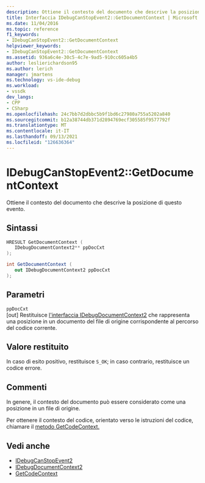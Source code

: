 ```yaml
---
description: Ottiene il contesto del documento che descrive la posizione di questo evento.
title: Interfaccia IDebugCanStopEvent2::GetDocumentContext | Microsoft Docs
ms.date: 11/04/2016
ms.topic: reference
f1_keywords:
- IDebugCanStopEvent2::GetDocumentContext
helpviewer_keywords:
- IDebugCanStopEvent2::GetDocumentContext
ms.assetid: 936a6c4e-30c5-4c7e-9ad5-910cc605a4b5
author: leslierichardson95
ms.author: lerich
manager: jmartens
ms.technology: vs-ide-debug
ms.workload:
- vssdk
dev_langs:
- CPP
- CSharp
ms.openlocfilehash: 24c7bb7d2dbbc5b9f1bd6c27980a755a5202a840
ms.sourcegitcommit: b12a38744db371d2894769ecf305585f9577792f
ms.translationtype: MT
ms.contentlocale: it-IT
ms.lasthandoff: 09/13/2021
ms.locfileid: "126636364"
---
```

# <a name="idebugcanstopevent2getdocumentcontext"></a>IDebugCanStopEvent2::GetDocumentContext
Ottiene il contesto del documento che descrive la posizione di questo evento.

## <a name="syntax"></a>Sintassi

```cpp
HRESULT GetDocumentContext ( 
   IDebugDocumentContext2** ppDocCxt
);
```

```csharp
int GetDocumentContext ( 
   out IDebugDocumentContext2 ppDocCxt
);
```

## <a name="parameters"></a>Parametri
`ppDocCxt`\
[out] Restituisce [l'interfaccia IDebugDocumentContext2](../../../extensibility/debugger/reference/idebugdocumentcontext2.md) che rappresenta una posizione in un documento del file di origine corrispondente al percorso del codice corrente.

## <a name="return-value"></a>Valore restituito
 In caso di esito positivo, restituisce `S_OK`; in caso contrario, restituisce un codice errore.

## <a name="remarks"></a>Commenti
 In genere, il contesto del documento può essere considerato come una posizione in un file di origine.

 Per ottenere il contesto del codice, orientato verso le istruzioni del codice, chiamare il [metodo GetCodeContext.](../../../extensibility/debugger/reference/idebugcanstopevent2-getcodecontext.md)

## <a name="see-also"></a>Vedi anche
- [IDebugCanStopEvent2](../../../extensibility/debugger/reference/idebugcanstopevent2.md)
- [IDebugDocumentContext2](../../../extensibility/debugger/reference/idebugdocumentcontext2.md)
- [GetCodeContext](../../../extensibility/debugger/reference/idebugcanstopevent2-getcodecontext.md)
